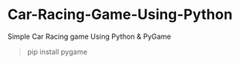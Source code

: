 # Car-Racing-Game-Using-Python
Simple Car Racing game Using Python &amp; PyGame

 > pip install pygame
